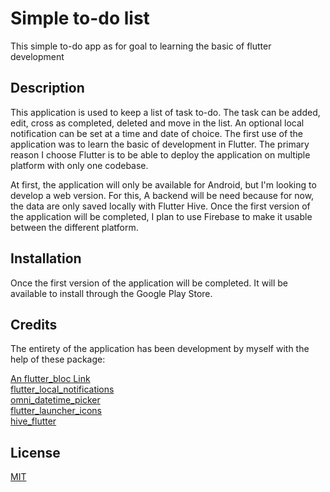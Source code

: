 # Simple to-do list

This simple to-do app as for goal to learning the basic of flutter development

## Description

This application is used to keep a list of task to-do. 
The task can be added, edit, cross as completed, deleted and move in the list. An optional local notification can be set at a time and date of choice.
The first use of the application was to learn the basic of development in Flutter.  The primary reason I choose Flutter is to be able to deploy the application on multiple platform with only one codebase.

At first, the application will only be available for Android, but I'm looking to develop a web version. For this, A backend will be need because for now, the data are only saved locally with Flutter Hive. Once the first version of the application will be completed, I plan to use Firebase to make it usable between the different platform.


## Installation

Once the first version of the application will be completed. It will be available to install through the Google Play Store.

## Credits

The entirety of the application has been development by myself with the help of these package:
  
[An flutter_bloc Link](https://github.com/felangel/bloc/tree/master)  
[flutter_local_notifications](https://github.com/MaikuB/flutter_local_notifications)  
[omni_datetime_picker](https://github.com/alanchan-dev/OmniDateTimePicker)  
[flutter_launcher_icons](https://github.com/fluttercommunity/flutter_launcher_icons)  
[hive_flutter](https://github.com/isar/hive)  


## License

[MIT](https://choosealicense.com/licenses/mit/)
